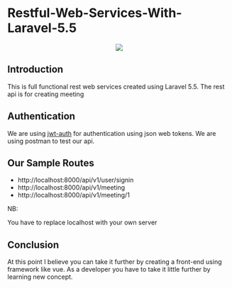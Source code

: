 # Restful-Web-Services-With-Laravel-5.5

<p align="center"><img src="https://github.com/henrymbuguak/Restful-Web-Services-With-Laravel-5.5/blob/master/public/postman.png"></p>


## Introduction

This is full functional rest web services created using Laravel 5.5. The rest api is for creating meeting

## Authentication

We are using <a href="https://github.com/tymondesigns/jwt-auth/">jwt-auth</a> for authentication using json web tokens. We are using postman to test our api.

## Our Sample Routes

- http://localhost:8000/api/v1/user/signin
- http://localhost:8000/api/v1/meeting
- http://localhost:8000/api/v1/meeting/1

NB: <p>You have to replace localhost with your own server</p>

## Conclusion

At this point I believe you can take it further by creating a front-end using framework like vue. As a developer you have to take it little further by learning new concept.

